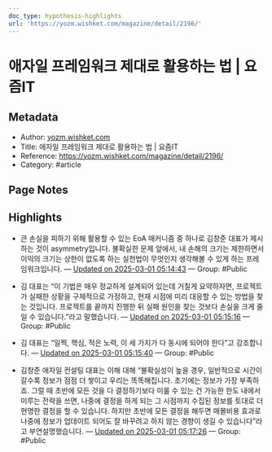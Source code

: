 ```yaml
---
doc_type: hypothesis-highlights
url: 'https://yozm.wishket.com/magazine/detail/2196/'
---
```


# 애자일 프레임워크 제대로 활용하는 법 | 요즘IT

## Metadata
- Author: [yozm.wishket.com]()
- Title: 애자일 프레임워크 제대로 활용하는 법 | 요즘IT
- Reference: https://yozm.wishket.com/magazine/detail/2196/
- Category: #article

## Page Notes
## Highlights
- 큰 손실을 피하기 위해 활용할 수 있는 EoA 매커니즘 중 하나로 김창준 대표가 제시하는 것이 asymmetry입니다. 불확실한 문제 앞에서, 내 손해의 크기는 제한하면서 이익의 크기는 상한이 없도록 하는 실천법이 무엇인지 생각해볼 수 있게 하는 프레임워크입니다. — [Updated on 2025-03-01 05:14:43](https://hyp.is/pbhcDPYQEe-xZYMG0eRgGQ/yozm.wishket.com/magazine/detail/2196/) — Group: #Public

- 김 대표는 “이 기법은 매우 정교하게 설계되어 있는데 거칠게 요약하자면, 프로젝트가 실패한 상황을 구체적으로 가정하고, 현재 시점에 미리 대응할 수 있는 방법을 찾는 것입니다. 프로젝트를 끝까지 진행한 뒤 실패 원인을 찾는 것보다 손실을 크게 줄일 수 있습니다.”라고 말했습니다. — [Updated on 2025-03-01 05:15:16](https://hyp.is/uXCA7vYQEe-L95PNxVnevw/yozm.wishket.com/magazine/detail/2196/) — Group: #Public

- 김 대표는 “일찍, 핵심, 적은 노력, 이 세 가지가 다 동시에 되어야 한다”고 강조합니다. — [Updated on 2025-03-01 05:15:40](https://hyp.is/yAGA_vYQEe-RcHu0PIO7WQ/yozm.wishket.com/magazine/detail/2196/) — Group: #Public

- 김창준 애자일 컨설팅 대표는 이해 대해 “불확실성이 높을 경우, 일반적으로 시간이 갈수록 정보가 점점 더 쌓이고 우리는 똑똑해집니다. 초기에는 정보가 가장 부족하죠. 그럴 때 초반에 모든 것을 다 결정하기보다 미룰 수 있는 건 가능한 한도 내에서 미루는 전략을 쓰면, 나중에 결정을 하게 되는 그 시점까지 수집된 정보를 토대로 더 현명한 결정을 할 수 있습니다. 하지만 초반에 모든 결정을 해두면 매몰비용 효과로 나중에 정보가 업데이트 되어도 잘 바꾸려고 하지 않는 경향이 생길 수 있습니다”라고 부연설명했습니다. — [Updated on 2025-03-01 05:17:26](https://hyp.is/Bs8IsPYREe-fJu83ikR8qQ/yozm.wishket.com/magazine/detail/2196/) — Group: #Public



